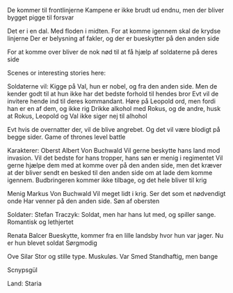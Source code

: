De kommer til frontlinjerne
Kampene er ikke brudt ud endnu, men der bliver bygget pigge til forsvar


Det er i en dal. Med floden i midten.
For at komme igennem skal de krydse linjerne
Der er belysning af fakler, og der er bueskytter på den anden side

For at komme over bliver de nok nød til at få hjælp af soldaterne på deres side

Scenes or interesting stories here:

Soldaterne vil:
    Kigge på Val, hun er nobel, og fra den anden side.
        Men de kender godt til at hun ikke har det bedste forhold til hendes bror
        Evt vil de invitere hende ind til deres kommandant.
    Høre på Leopold ord, men fordi han er en af dem, og ikke rig
    Drikke alkohol med Rokus, og de andre, husk at Rokus, Leopold og Val ikke siger nej til alhohol

Evt hvis de overnatter der, vil de blive angrebet. Og det vil være blodigt på begge sider. Game of thrones level battle

Karakterer:
Oberst Albert Von Buchwald
Vil gerne beskytte hans land mod invasion.
Vil det bedste for hans tropper, hans søn er menig i regimentet
Vil gerne hjælpe dem med at komme over på den anden side, men det kræver at der bliver sendt en besked til den anden side om at lade dem komme igennem.
Budbringeren kommer ikke tilbage, og det hele bliver til krig

Menig Markus Von Buchwald
Vil meget lidt i krig. Ser det som et nødvendigt onde
Har venner på den anden side.
Søn af obersten

Soldater:
Stefan Traczyk:
	Soldat, men har hans lut med, og spiller sange.
	Romantisk og lethjertet

Renata Balcer
	Bueskytte, kommer fra en lille landsby hvor hun var jager.
	Nu er hun blevet soldat
	Sørgmodig

Ove Silar
	Stor og stille type. Muskuløs. Var Smed
	Standhaftig, men bange

Scnypsgül


Land:
	Staria